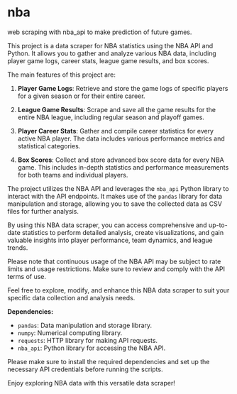 # nba
web scraping with nba_api to make prediction of future games.

This project is a data scraper for NBA statistics using the NBA API and Python. It allows you to gather and analyze various NBA data, including player game logs, career stats, league game results, and box scores.

The main features of this project are:

1. **Player Game Logs**: Retrieve and store the game logs of specific players for a given season or for their entire career.

2. **League Game Results**: Scrape and save all the game results for the entire NBA league, including regular season and playoff games.

3. **Player Career Stats**: Gather and compile career statistics for every active NBA player. The data includes various performance metrics and statistical categories.

4. **Box Scores**: Collect and store advanced box score data for every NBA game. This includes in-depth statistics and performance measurements for both teams and individual players.

The project utilizes the NBA API and leverages the `nba_api` Python library to interact with the API endpoints. It makes use of the `pandas` library for data manipulation and storage, allowing you to save the collected data as CSV files for further analysis.

By using this NBA data scraper, you can access comprehensive and up-to-date statistics to perform detailed analysis, create visualizations, and gain valuable insights into player performance, team dynamics, and league trends.

Please note that continuous usage of the NBA API may be subject to rate limits and usage restrictions. Make sure to review and comply with the API terms of use.

Feel free to explore, modify, and enhance this NBA data scraper to suit your specific data collection and analysis needs.

**Dependencies:**

- `pandas`: Data manipulation and storage library.
- `numpy`: Numerical computing library.
- `requests`: HTTP library for making API requests.
- `nba_api`: Python library for accessing the NBA API.

Please make sure to install the required dependencies and set up the necessary API credentials before running the scripts.

Enjoy exploring NBA data with this versatile data scraper!
